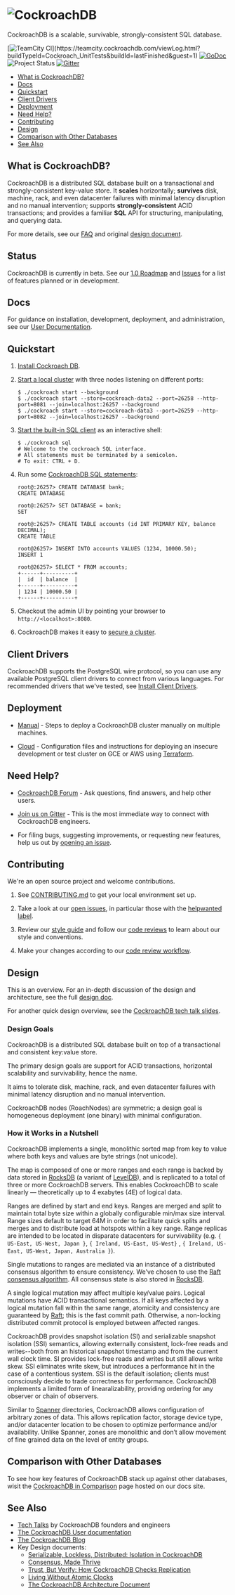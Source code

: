 ![CockroachDB](docs/media/cockroach_db.png?raw=true "CockroachDB logo")
=======================================================================

CockroachDB is a scalable, survivable, strongly-consistent SQL database.

[![TeamCity CI](https://teamcity.cockroachdb.com/guestAuth/app/rest/builds/buildType:(id:Cockroach_UnitTests)/statusIcon.svg)](https://teamcity.cockroachdb.com/viewLog.html?buildTypeId=Cockroach_UnitTests&buildId=lastFinished&guest=1)
[![GoDoc](https://godoc.org/github.com/cockroachdb/cockroach?status.svg)](https://godoc.org/github.com/cockroachdb/cockroach)
![Project Status](https://img.shields.io/badge/status-beta-yellow.svg)
[![Gitter](https://badges.gitter.im/Join%20Chat.svg)](https://gitter.im/cockroachdb/cockroach?utm_source=badge&utm_medium=badge&utm_campaign=pr-badge)

- [What is CockroachDB?](#what-is-cockroachdb)
- [Docs](#docs)
- [Quickstart](#quickstart)
- [Client Drivers](#client-drivers)
- [Deployment](#deployment)
- [Need Help?](#need-help)
- [Contributing](#contributing)
- [Design](#design)
- [Comparison with Other Databases](#comparison-with-other-databases)
- [See Also](#see-also)

## What is CockroachDB?

CockroachDB is a distributed SQL database built on a transactional and
strongly-consistent key-value store. It **scales** horizontally;
**survives** disk, machine, rack, and even datacenter failures with
minimal latency disruption and no manual intervention; supports
**strongly-consistent** ACID transactions; and provides a familiar
**SQL** API for structuring, manipulating, and querying data.

For more details, see our [FAQ](https://cockroachlabs.com/docs/frequently-asked-questions.html) and original [design document](
https://github.com/cockroachdb/cockroach#design).

## Status

CockroachDB is currently in beta. See our
[1.0 Roadmap](https://github.com/cockroachdb/cockroach/issues/12854) and
[Issues](https://github.com/cockroachdb/cockroach/issues) for a list of features planned or in development.

## Docs

For guidance on installation, development, deployment, and administration, see our [User Documentation](https://cockroachlabs.com/docs/).

## Quickstart

1.  [Install Cockroach DB](https://www.cockroachlabs.com/docs/install-cockroachdb.html).

2.  [Start a local cluster](https://www.cockroachlabs.com/docs/start-a-local-cluster.html) with three nodes listening on different ports:

    ```shell
    $ ./cockroach start --background
    $ ./cockroach start --store=cockroach-data2 --port=26258 --http-port=8081 --join=localhost:26257 --background
    $ ./cockroach start --store=cockroach-data3 --port=26259 --http-port=8082 --join=localhost:26257 --background
    ```

3.  [Start the built-in SQL client](https://www.cockroachlabs.com/docs/use-the-built-in-sql-client.html) as an interactive shell:

    ```shell
    $ ./cockroach sql
    # Welcome to the cockroach SQL interface.
    # All statements must be terminated by a semicolon.
    # To exit: CTRL + D.
    ```

4. Run some [CockroachDB SQL statements](https://www.cockroachlabs.com/docs/learn-cockroachdb-sql.html):

    ```shell
    root@:26257> CREATE DATABASE bank;
    CREATE DATABASE

    root@:26257> SET DATABASE = bank;
    SET

    root@:26257> CREATE TABLE accounts (id INT PRIMARY KEY, balance DECIMAL);
    CREATE TABLE

    root@26257> INSERT INTO accounts VALUES (1234, 10000.50);
    INSERT 1

    root@26257> SELECT * FROM accounts;
    +------+----------+
    |  id  | balance  |
    +------+----------+
    | 1234 | 10000.50 |
    +------+----------+
    ```

4. Checkout the admin UI by pointing your browser to `http://<localhost>:8080`.

5. CockroachDB makes it easy to [secure a cluster](https://www.cockroachlabs.com/docs/secure-a-cluster.html).

## Client Drivers

CockroachDB supports the PostgreSQL wire protocol, so you can use any available PostgreSQL client drivers to connect from various languages. For recommended drivers that we've tested, see [Install Client Drivers](https://www.cockroachlabs.com/docs/install-client-drivers.html).

## Deployment

-   [Manual](https://www.cockroachlabs.com/docs/manual-deployment.html) - Steps to deploy a CockroachDB cluster manually on multiple machines.

-   [Cloud](https://github.com/cockroachdb/cockroach/tree/master/cloud/aws) - Configuration files and instructions for deploying an insecure development or test cluster on GCE or AWS using [Terraform](https://terraform.io/).

## Need Help?

- [CockroachDB Forum](https://forum.cockroachlabs.com/) - Ask
  questions, find answers, and help other users.

- [Join us on Gitter](https://gitter.im/cockroachdb/cockroach) - This
  is the most immediate way to connect with CockroachDB engineers.

- For filing bugs, suggesting improvements, or requesting new
  features, help us out by
  [opening an issue](https://github.com/cockroachdb/cockroach/issues/new).

## Contributing

We're an open source project and welcome contributions.

1.  See [CONTRIBUTING.md](https://github.com/cockroachdb/cockroach/blob/master/CONTRIBUTING.md) to get your local environment set up.

2.  Take a look at our [open issues](https://github.com/cockroachdb/cockroach/issues/), in particular those with the [helpwanted label](https://github.com/cockroachdb/cockroach/labels/helpwanted).

3.  Review our [style guide](https://github.com/cockroachdb/cockroach/blob/master/CONTRIBUTING.md#style-guide) and follow our [code reviews](https://github.com/cockroachdb/cockroach/pulls) to learn about our style and conventions.

4.  Make your changes according to our [code review workflow](https://github.com/cockroachdb/cockroach/blob/master/CONTRIBUTING.md#code-review-workflow).

## Design

This is an overview. For an in-depth discussion of the design and architecture, see the full [design doc](https://github.com/cockroachdb/cockroach/blob/master/docs/design.md). 

For another quick design overview, see the [CockroachDB tech talk slides](https://docs.google.com/presentation/d/1tPPhnpJ3UwyYMe4MT8jhqCrE9ZNrUMqsvXAbd97DZ2E/edit#slide=id.p).

### Design Goals

CockroachDB is a distributed SQL database built on top of a
transactional and consistent key:value store.

The primary design goals are support for ACID transactions, horizontal scalability and survivability, hence the name. 

It aims to tolerate disk, machine, rack, and even datacenter failures with minimal latency disruption and no manual intervention. 

CockroachDB nodes (RoachNodes) are symmetric; a design goal is homogeneous deployment (one binary) with minimal configuration.

### How it Works in a Nutshell

CockroachDB implements a single, monolithic sorted map from key to value
where both keys and values are byte strings (not unicode). 

The map is composed of one or more ranges and each range is backed by
data stored in [RocksDB][0] (a variant of [LevelDB][1]), and is
replicated to a total of three or more CockroachDB servers. This
enables CockroachDB to scale linearly — theoretically up to 4 exabytes
(4E) of logical data.

Ranges are defined by start and end keys. Ranges are merged and split
to maintain total byte size within a globally configurable min/max
size interval. Range sizes default to target 64M in order to
facilitate quick splits and merges and to distribute load at hotspots
within a key range. Range replicas are intended to be located in
disparate datacenters for survivability (e.g. `{ US-East, US-West,
Japan }`, `{ Ireland, US-East, US-West}` , `{ Ireland, US-East,
US-West, Japan, Australia }`).

Single mutations to ranges are mediated via an instance of a
distributed consensus algorithm to ensure consistency. We’ve chosen to
use the [Raft consensus algorithm][2]. All consensus state is also
stored in [RocksDB][0].

A single logical mutation may affect multiple key/value pairs. Logical
mutations have ACID transactional semantics. If all keys affected by a
logical mutation fall within the same range, atomicity and consistency
are guaranteed by [Raft][2]; this is the fast commit path. Otherwise, a
non-locking distributed commit protocol is employed between affected
ranges.

CockroachDB provides snapshot isolation (SI) and serializable snapshot
isolation (SSI) semantics, allowing externally consistent, lock-free
reads and writes--both from an historical snapshot timestamp and from
the current wall clock time. SI provides lock-free reads and writes
but still allows write skew. SSI eliminates write skew, but introduces
a performance hit in the case of a contentious system. SSI is the
default isolation; clients must consciously decide to trade
correctness for performance. CockroachDB implements a limited form of
linearalizability, providing ordering for any observer or chain of
observers.

Similar to [Spanner][3] directories, CockroachDB allows configuration of
arbitrary zones of data. This allows replication factor, storage
device type, and/or datacenter location to be chosen to optimize
performance and/or availability. Unlike Spanner, zones are monolithic
and don’t allow movement of fine grained data on the level of entity
groups.

## Comparison with Other Databases

To see how key features of CockroachDB stack up against other databases, 
wisit the [CockroachDB in Comparison](https://www.cockroachlabs.com/docs/cockroachdb-in-comparison.html) page hosted on our docs site. 

## See Also

- [Tech Talks](https://www.cockroachlabs.com/docs/tech-talks.html) by CockroachDB founders and engineers
- [The CockroachDB User documentation](https://cockroachlabs.com/docs/)
- [The CockroachDB Blog](https://www.cockroachlabs.com/blog/)
- Key Design documents:
  - [Serializable, Lockless, Distributed: Isolation in CockroachDB](https://www.cockroachlabs.com/blog/serializable-lockless-distributed-isolation-cockroachdb/)
  - [Consensus, Made Thrive](https://www.cockroachlabs.com/blog/consensus-made-thrive/)
  - [Trust, But Verify: How CockroachDB Checks Replication](https://www.cockroachlabs.com/blog/trust-but-verify-cockroachdb-checks-replication/)
  - [Living Without Atomic Clocks](https://www.cockroachlabs.com/blog/living-without-atomic-clocks/)
  - [The CockroachDB Architecture Document](https://github.com/cockroachdb/cockroach/blob/master/docs/design.md)

[0]: http://rocksdb.org/
[1]: https://github.com/google/leveldb
[2]: https://ramcloud.stanford.edu/wiki/download/attachments/11370504/raft.pdf
[3]: http://research.google.com/archive/spanner.html
